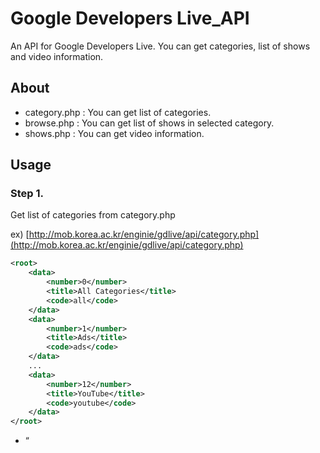 # Google Developers Live_API

An API for Google Developers Live. You can get categories, list of shows and video information.

## About

* category.php	: You can get list of categories.
* browse.php	: You can get list of shows in selected category.
* shows.php		: You can get video information.

## Usage

### Step 1.
Get list of categories from category.php

ex) [http://mob.korea.ac.kr/enginie/gdlive/api/category.php](http://mob.korea.ac.kr/enginie/gdlive/api/category.php)

```xml
<root>
	<data>
		<number>0</number>
		<title>All Categories</title>
		<code>all</code>
	</data>
	<data>
		<number>1</number>
		<title>Ads</title>
		<code>ads</code>
	</data>
	...
	<data>
		<number>12</number>
		<title>YouTube</title>
		<code>youtube</code>
	</data>
</root>
```

* “<title>” : 